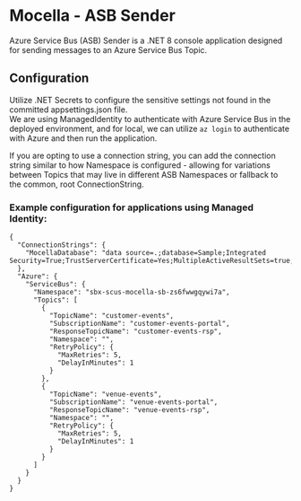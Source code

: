 # Mocella - ASB Sender

Azure Service Bus (ASB) Sender is a .NET 8 console application designed for sending messages to an Azure Service Bus Topic.

## Configuration

Utilize .NET Secrets to configure the sensitive settings not found in the committed appsettings.json file.  
We are using ManagedIdentity to authenticate with Azure Service Bus in the deployed environment, and for local, we can utilize
`az login` to authenticate with Azure and then run the application.  

If you are opting to use a connection string, you can add the connection string similar to how Namespace is configured - allowing for variations between Topics that may live in different ASB Namespaces or fallback to the common, root ConnectionString.

### Example configuration for applications using Managed Identity:
```
{
  "ConnectionStrings": {
    "MocellaDatabase": "data source=.;database=Sample;Integrated Security=True;TrustServerCertificate=Yes;MultipleActiveResultSets=true;"
  },
  "Azure": {
    "ServiceBus": {
      "Namespace": "sbx-scus-mocella-sb-zs6fwwgqywi7a",
      "Topics": [
        {
          "TopicName": "customer-events",
          "SubscriptionName": "customer-events-portal",
          "ResponseTopicName": "customer-events-rsp",
          "Namespace": "",
          "RetryPolicy": {
            "MaxRetries": 5,
            "DelayInMinutes": 1
          }
        },
        {
          "TopicName": "venue-events",
          "SubscriptionName": "venue-events-portal",
          "ResponseTopicName": "venue-events-rsp",
          "Namespace": "",
          "RetryPolicy": {
            "MaxRetries": 5,
            "DelayInMinutes": 1
          }
        }
      ]
    }
  }
}
```

